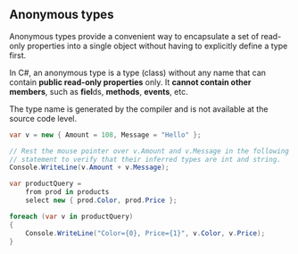 ## Anonymous types

Anonymous types provide a convenient way to encapsulate a set of read-only properties into a single object without having to explicitly define a type first. 

In C#, an anonymous type is a type (class) without any name that can contain **public read-only properties** only. It **cannot contain other members**, such as **fiel**ds, **methods**, **events**, etc.

The type name is generated by the compiler and is not available at the source code level.
 
```cs
var v = new { Amount = 108, Message = "Hello" };

// Rest the mouse pointer over v.Amount and v.Message in the following
// statement to verify that their inferred types are int and string.
Console.WriteLine(v.Amount + v.Message);
```

```cs
var productQuery =
    from prod in products
    select new { prod.Color, prod.Price };

foreach (var v in productQuery)
{
    Console.WriteLine("Color={0}, Price={1}", v.Color, v.Price);
}
```

